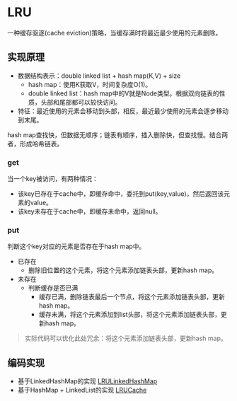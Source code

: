 # LRU
一种缓存驱逐(cache eviction)策略，当缓存满时将最近最少使用的元素删除。

## 实现原理
- 数据结构表示：double linked list + hash map(K,V) + size
  - hash map：使用K获取V，时间复杂度O(1)。
  - double linked list：hash map中的V就是Node类型。根据双向链表的性质，头部和尾部都可以较快访问。
- 特征：最近使用的元素会移动到头部，相反，最近最少使用的元素会逐步移动到末尾。

hash map查找快，但数据无顺序；链表有顺序，插入删除快，但查找慢。结合两者，形成哈希链表。

### get
当一个key被访问，有两种情况：
- 该key已存在于cache中，即缓存命中，委托到put(key,value)，然后返回该元素的value。
- 该key未存在于cache中，即缓存未命中，返回null。

### put
判断这个key对应的元素是否存在于hash map中。
- 已存在
  - 删除旧位置的这个元素，将这个元素添加链表头部，更新hash map。
- 未存在
  - 判断缓存是否已满
    - 缓存已满，删除链表最后一个节点，将这个元素添加链表头部，更新hash map。
    - 缓存未满，将这个元素添加到list头部，将这个元素添加链表头部，更新hash map。

> 实际代码可以优化此处冗余：将这个元素添加链表头部，更新hash map。

## 编码实现
- 基于LinkedHashMap的实现 [LRULinkedHashMap](..\src\main\java\io\github\wdpm\algorithms\lru\LRULinkedHashMap.java)
- 基于HashMap + LinkedList的实现 [LRUCache](..\src\main\java\io\github\wdpm\algorithms\lru\LRUCache.java)